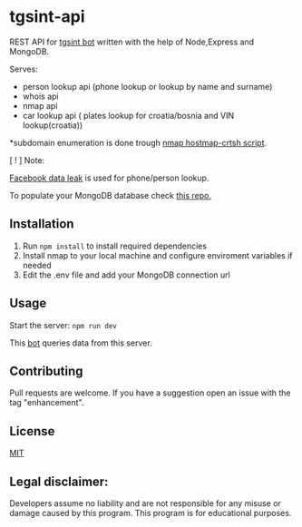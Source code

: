 # tgsint-api

REST API for [tgsint bot](https://github.com/runtimeterrorist/tgsint) written with the help of Node,Express and MongoDB.

Serves: 
- person lookup api (phone lookup or lookup by name and surname)
- whois api
- nmap api
- car lookup api ( plates lookup for croatia/bosnia and VIN lookup(croatia))

*subdomain enumeration is done trough [nmap hostmap-crtsh script](https://nmap.org/nsedoc/scripts/hostmap-crtsh.html).

[ ! ] Note:

[Facebook data leak](https://www.businessinsider.com/stolen-data-of-533-million-facebook-users-leaked-online-2021-4) is used for phone/person lookup.

To populate your MongoDB database check [this repo.](https://github.com/runtimeterrorist/tgsint-scripts)

## Installation

1) Run `npm install` to install required dependencies
2) Install nmap to your local machine and configure enviroment variables if needed
3) Edit the .env file and add your MongoDB connection url


## Usage

Start the server: `npm run dev`

This [bot](https://github.com/runtimeterrorist/tgsint-bot)  queries data from this server.

## Contributing

Pull requests are welcome.
If you have a suggestion open an issue with the tag "enhancement".  

## License

[MIT](https://choosealicense.com/licenses/mit/)

## Legal disclaimer:

Developers assume no liability and are not responsible for any misuse or damage caused by this program.
This program is for educational purposes.
